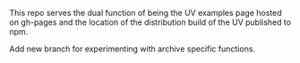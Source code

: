 This repo serves the dual function of being the UV examples page hosted on gh-pages and the location of the distribution build of the UV published to npm.

Add new branch for experimenting with archive specific functions.
